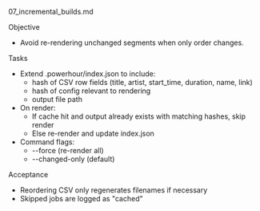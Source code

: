 07_incremental_builds.md

Objective
- Avoid re-rendering unchanged segments when only order changes.

Tasks
- Extend .powerhour/index.json to include:
  - hash of CSV row fields (title, artist, start_time, duration, name, link)
  - hash of config relevant to rendering
  - output file path
- On render:
  - If cache hit and output already exists with matching hashes, skip render
  - Else re-render and update index.json
- Command flags:
  - --force (re-render all)
  - --changed-only (default)

Acceptance
- Reordering CSV only regenerates filenames if necessary
- Skipped jobs are logged as "cached"